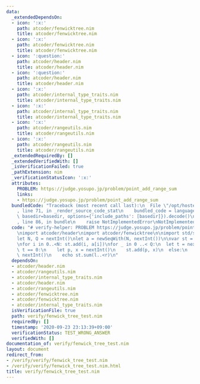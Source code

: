 ```yaml
---
data:
  _extendedDependsOn:
  - icon: ':x:'
    path: atcoder/fenwicktree.nim
    title: atcoder/fenwicktree.nim
  - icon: ':x:'
    path: atcoder/fenwicktree.nim
    title: atcoder/fenwicktree.nim
  - icon: ':question:'
    path: atcoder/header.nim
    title: atcoder/header.nim
  - icon: ':question:'
    path: atcoder/header.nim
    title: atcoder/header.nim
  - icon: ':x:'
    path: atcoder/internal_type_traits.nim
    title: atcoder/internal_type_traits.nim
  - icon: ':x:'
    path: atcoder/internal_type_traits.nim
    title: atcoder/internal_type_traits.nim
  - icon: ':x:'
    path: atcoder/rangeutils.nim
    title: atcoder/rangeutils.nim
  - icon: ':x:'
    path: atcoder/rangeutils.nim
    title: atcoder/rangeutils.nim
  _extendedRequiredBy: []
  _extendedVerifiedWith: []
  _isVerificationFailed: true
  _pathExtension: nim
  _verificationStatusIcon: ':x:'
  attributes:
    PROBLEM: https://judge.yosupo.jp/problem/point_add_range_sum
    links:
    - https://judge.yosupo.jp/problem/point_add_range_sum
  bundledCode: "Traceback (most recent call last):\n  File \"/opt/hostedtoolcache/Python/3.9.6/x64/lib/python3.9/site-packages/onlinejudge_verify/documentation/build.py\"\
    , line 71, in _render_source_code_stat\n    bundled_code = language.bundle(stat.path,\
    \ basedir=basedir, options={'include_paths': [basedir]}).decode()\n  File \"/opt/hostedtoolcache/Python/3.9.6/x64/lib/python3.9/site-packages/onlinejudge_verify/languages/nim.py\"\
    , line 86, in bundle\n    raise NotImplementedError\nNotImplementedError\n"
  code: "# verify-helper: PROBLEM https://judge.yosupo.jp/problem/point_add_range_sum\n\
    \nimport atcoder/header\nimport atcoder/fenwicktree\n\nimport std/sequtils\n\n\
    let N, Q = nextInt()\nlet a = newSeqWith(N, nextInt())\n\nvar st = initFenwickTree[int](N)\n\
    \nfor i in 0..<N: st.add(i, a[i])\nfor _ in 0 ..< Q:\n  let t = nextInt()\n  if\
    \ t == 0:\n    let p, x = nextInt()\n    st.add(p, x)\n  else:\n    let l, r =\
    \ nextInt()\n    echo st.sum(l..<r)\n"
  dependsOn:
  - atcoder/header.nim
  - atcoder/rangeutils.nim
  - atcoder/internal_type_traits.nim
  - atcoder/header.nim
  - atcoder/rangeutils.nim
  - atcoder/fenwicktree.nim
  - atcoder/fenwicktree.nim
  - atcoder/internal_type_traits.nim
  isVerificationFile: true
  path: verify/fenwick_tree_test.nim
  requiredBy: []
  timestamp: '2020-09-23 23:13:39+09:00'
  verificationStatus: TEST_WRONG_ANSWER
  verifiedWith: []
documentation_of: verify/fenwick_tree_test.nim
layout: document
redirect_from:
- /verify/verify/fenwick_tree_test.nim
- /verify/verify/fenwick_tree_test.nim.html
title: verify/fenwick_tree_test.nim
---
```

